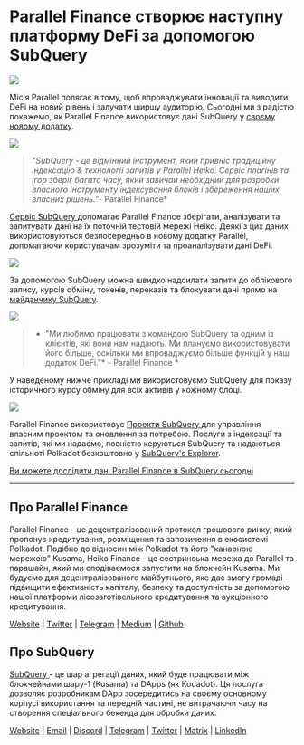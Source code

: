 # Parallel Finance створює наступну платформу DeFi за допомогою SubQuery

![](https://cdn-images-1.medium.com/max/1600/1*WcFjuL_ncmHpgzVhaXDUdg.png)

Місія Parallel полягає в тому, щоб впроваджувати інновації та виводити DeFi на новий рівень і залучати ширшу аудиторію. Сьогодні ми з радістю покажемо, як Parallel Finance використовує дані SubQuery у [своєму новому додатку](https://testnet.parallel.fi/#/overview).

![](https://cdn-images-1.medium.com/max/1600/1*5Ru0mv1hq86BuBhGwsmoqQ.png)

> *"SubQuery - це відмінний інструмент, який привніс традиційну індексацію & технології запитів у Parallel Heiko. Сервіс плагінів та ігор зберіг багато часу, який завичай необхідний для розробки власного інструменту індексування блоків і збереження наших власних рішень."*- Parallel Finance*

[ Сервіс SubQuery ](https://subquery.network/) допомагає Parallel Finance зберігати, аналізувати та запитувати дані на їх поточній тестовій мережі Heiko. Деякі з цих даних використовуються безпосередньо в новому додатку Parallel, допомагаючи користувачам зрозуміти та проаналізувати дані DeFi.

![](https://miro.medium.com/max/1200/1*Lmk8BvWg2YYTDZggHN82VQ.gif)

За допомогою SubQuery можна швидко надсилати запити до облікового запису, курсів обміну, токенів, переказів та блокувати дані прямо на [майданчику SubQuery](https://explorer.subquery.network/subquery/parallel-finance/parallel-finance).

![](https://cdn-images-1.medium.com/max/1600/1*FDRgez-G26x1DkWqCkORMQ.png)

> * "Ми любимо працювати з командою SubQuery та одним із клієнтів, які вони нам надають. Ми плануємо використовувати його більше, оскільки ми впроваджуємо більше функцій у наш додаток DeFi."* - Parallel Finance *

У наведеному нижче прикладі ми використовуємо SubQuery для показу історичного курсу обміну для всіх активів у кожному блоці.

![](https://cdn-images-1.medium.com/max/1600/1*yctQKMNqdOnICNblJk9njw.png)

Parallel Finance використовує [ Проекти SubQuery ](https://project.subquery.network/) для управління власним проектом та оновлення за потребою. Послуги з індексації та запитів, які ми надаємо, повністю керуються SubQuery та надаються спільноті Polkadot безкоштовно у [SubQuery's Explorer](https://explorer.subquery.network/).

[Ви можете дослідити дані Parallel Finance в SubQuery сьогодні](https://explorer.subquery.network/subquery/parallel-finance/parallel-finance)

* * * * *

## Про Parallel Finance

Parallel Finance  - це децентралізований протокол грошового ринку, який пропонує кредитування, розміщення та запозичення в екосистемі Polkadot. Подібно до відносин між Polkadot та його "канарною мережею" Kusama, Heiko Finance - це сестринська мережа до Parallel та парашайн, який ми сподіваємося запустити на блокчейн Kusama. Ми будуємо для децентралізованого майбутнього, яке дає змогу громаді підвищити ефективність капіталу, безпеку та доступність за допомогою нашої платформи лісозаготівельного кредитування та аукціонного кредитування.

[Website](https://parallel.fi/) | [Twitter](https://twitter.com/ParallelFi) | [Telegram](https://t.me/parallelfi) | [Medium](https://parallelfinance.medium.com/) | [Github](https://github.com/parallel-finance/parallel-dapp/blob/master/parallel.gif)

## Про SubQuery

[ SubQuery ](https://subquery.network/) - це шар агрегації даних, який буде працювати між блокчейнами шару-1 (Kusama) та DApps (як Kodadot). Ця послуга дозволяє розробникам DApp зосередитись на своєму основному корпусі використання та передній частині, не витрачаючи часу на створення спеціального бекенда для обробки даних.

[Website](https://subquery.network/) | [Email](mailto:hello@subquery.network) | [Discord](https://discord.com/invite/78zg8aBSMG) | [Telegram](https://t.me/subquerynetwork) | [Twitter](https://twitter.com/subquerynetwork) | [Matrix](https://matrix.to/#/#subquery:matrix.org) | [LinkedIn](https://www.linkedin.com/company/subquery)
